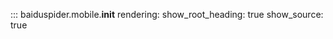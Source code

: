 ::: baiduspider.mobile.__init__
    rendering:
      show_root_heading: true
      show_source: true